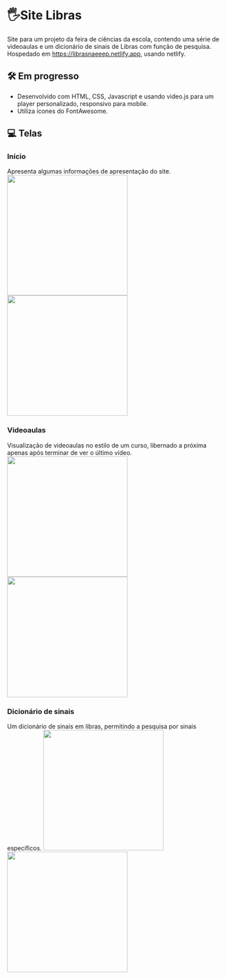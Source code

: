 # 🖐️Site Libras
Site para um projeto da feira de ciências da escola, contendo uma série de videoaulas e um dicionário de sinais de Libras com função de pesquisa.
Hospedado em https://librasnaeeep.netlify.app, usando netlify.

## 🛠️ Em progresso
* Desenvolvido com HTML, CSS, Javascript e usando video.js para um player personalizado, responsivo para mobile.
* Utiliza ícones do FontAwesome.

## 💻 Telas
### Início
Apresenta algumas informações de apresentação do site.
<img src="https://github.com/Maruquitus/SiteLibras/assets/58173530/588eef16-132e-45b2-ae36-86daa3da0d61" height=280></img>
<img src="https://github.com/Maruquitus/SiteLibras/assets/58173530/8cf4fc59-b236-4e20-852e-8d08374b8fa6" height=280></img>

### Videoaulas
Visualização de videoaulas no estilo de um curso, libernado a próxima apenas após terminar de ver o último vídeo.
<img src="https://github.com/Maruquitus/SiteLibras/assets/58173530/2f035527-ce24-4969-8a96-6043481cd273" height=280></img>
<img src="https://github.com/Maruquitus/SiteLibras/assets/58173530/09cd7da1-9a9e-4d10-adea-0b23e406b266" height=280></img>

### Dicionário de sinais
Um dicionário de sinais em libras, permitindo a pesquisa por sinais específicos.
<img src="https://github.com/Maruquitus/SiteLibras/assets/58173530/781471f4-3b79-421d-a73f-2722cf2a1555" height=280></img>
<img src="https://github.com/Maruquitus/SiteLibras/assets/58173530/a51bbf1f-1266-4fe8-b731-c3f7a8377717" height=280></img>


